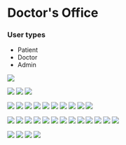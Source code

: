 # Doctor's Office

### User types

- Patient
- Doctor
- Admin

![](images/tests.png)

![](images/home_as_guest.png)
![](images/login.png)
![](images/registration.png)

![](images/patient/home_as_patient.png)
![](images/patient/patient_appointment_list.png)
![](images/patient/patient_timetable_visits.png)
![](images/patient/patient_finished_appointment.png)
![](images/patient/patient_chat.png)
![](images/patient/patient_prescriptions.png)
![](images/prescription_pdf.png)
![](images/patient/patient_sick_leaves.png)
![](images/sick_leave_pdf.png)
![](images/patient/patient_account_edit.png)

![](images/doctor/home_as_doctor.png)
![](images/doctor/doctor_timetable_work_hours.png)
![](images/doctor/doctor_timetable_visits.png)
![](images/doctor/doctor_appointment_list.png)
![](images/doctor/doctor_appointment_edit.png)
![](images/doctor/doctor_appointment_interview.png)
![](images/doctor/doctor_appointment_prescription.png)
![](images/doctor/doctor_appointment_sick_leave.png)
![](images/doctor/doctor_quick_buttons_edit.png)
![](images/doctor/doctor_account_edit.png)
![](images/doctor/doctor_statistics.png)
![](images/doctor/doctor_patient_list.png)
![](images/doctor/doctor_patient_details.png)

![](images/admin/home_as_admin.png)
![](images/admin/admin_users.png)
![](images/admin/admin_add_doctor.png)
![](images/admin/admin_statistics.png)
